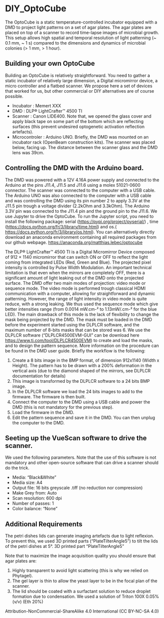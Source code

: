 # DIY_OptoCube
The OptoCube is a static temperature-controlled incubator equipped with a DMD to project light patterns on a set of agar plates. The agar plates are placed on top of a scanner to record time-lapse images of microbial growth. This setup allows high spatial and temporal resolution of light patterning (~ 0.1 mm, ~ 1 s) compared to the dimensions and dynamics of microbial colonies (> 1 mm, > 1 hour).

## Building your own OptoCube
Building an OptoCube is relatively straightforward. You need to gather a static incubator of relatively large dimension, a Digital micromirror device, a micro controller and a flatbed scanner. We propose here a set of devices that worked for us, but other commercial or DIY alternatives are of course possible.

-	Incubator : Memert XXX
-	DMD : DLP® LightCrafter™ 4500 TI
-	Scanner : Canon LIDE400. Note that, we opened the glass cover and apply black tape on some part of the bottom which are reflecting surfaces (this prevent undesired optogenetic activation reflection artefacts).
-	Microcontroler : Arduino UNO.
Briefly, the DMD was mounted on an incubator rack (OpenBeam construction kits). The scanner was placed below, facing up. The distance between the scanner glass and the DMD lens was 39cm. 

## Controlling the DMD with the Arduino board.
The DMD was powered with a 12V 4.16A power supply and connected to the Arduino at the pins J11.4, J11.5 and J11.6 using a molex 51021-0600 connector. The scanner was connected to the computer with a USB cable. The Arduino UNO was also connected to the computer with a USB cable and was controlling the DMD using its pin number 2 to apply 3.3V at the J11.5 pin trough a voltage divider (2.2kOhm and 3.3kOhm). The Arduino 3.3V pin was connected to the J11.4 pin and the ground pin to the J11.6. 
We use Jupyter to drive the OptoCube. To run the Jupyter script, you need to install the following package: serial (https://pypi.org/project/pyserial/) , time (https://docs.python.org/fr/3/library/time.html) and os.( https://docs.python.org/fr/3/library/os.html). You can alternatively directly download an anaconda environment containing all required packages from our github webpage.
https://anaconda.org/matthias.lebec/optocube

The DLP® LightCrafter™ 4500 TI is a Digital Micromirror Device composed of 912 × 1140 micromirror that can switch ON or OFF to reflect the light coming from integrated LEDs (Red, Green and Blue). The projected pixel intensity is controlled by Pulse Width Modulation. An important technical limitation is that even when the mirrors are completely OFF, there is a significant amount of light leaking out of the DMD onto the projected surface. The DMD offer two main modes of projection: video mode or sequence mode. The video mode is performed trough classical HDMI communication with a computer, allowing for straightforward and dynamic patterning. However, the range of light intensity in video mode is quite reduce, with a strong leaking. We thus used the sequence mode which give better intensities range (from 0.0014 mW.cm-² to 1.13mW/.cm-² for the blue LED). The main drawback of this mode is the lack of flexibility to change the mask being projected by the DMD. The mask must be loaded in the DMD before the experiment started using the DLPLCR software, and the maximum number of 8-bits masks that can be stored was 6. We use the DLPLCR software (“DLPLCR4500EVM-GUI” can be download here https://www.ti.com/tool/DLPLCR4500EVM) to create and load the masks, and to design the pattern sequence. More information on the procedure can be found in the DMD user guide. Briefly the workflow is the following:

1.	Create a 8 bits image in the BMP format, of dimension 912x1140 (Width x Height). The pattern has to be drawn with a 200% deformation in the vertical axis (due to the diamond shaped of the mirrors, see DLPLCR documentation for details)
2.	This image is transformed by the DLPLCR software to a 24 bits BMP image.
3.	In the DLPLCR software we load the 24 bits images to add to the firmware. The firmware is then built.
4.	Connect the computer to the DMD using a USB cable and power the DMD (this is not mandatory for the previous step).
5.	Load the firmware in the DMD.
6.	Edit the pattern sequence and save it in the DMD. You can then unplug the computer to the DMD.

## Seeting up the VueScan software to drive the scanner.
We used the following parameters. Note that the use of this software is not mandatory and other open-source software that can drive a scanner should do the trick. 
-	Media: “Black&White”
-	Media size: A4
-	Output file: 16 bits greyscale .tiff (no reduction nor compression)
-	Make Grey from: Auto
-	Scan resolution: 600 dpi
-	Number of passes: 1
-	Color balance: “None”

## Additional Requirements
The petri dishes lids can generate imaging artefacts due to light reflexion. To prevent this, we used 3D printed parts (“PlateTilterAngle5”) to tilt the lids of the petri dishes at 5°.
3D printed part “PlateTilterAngle5”

Note that to maximize the image acquisition quality you should ensure that agar plates are: 
1.	Highly transparent to avoid light scattering (this is why we relied on Phytagel).
2.	The gel layer is thin to allow the yeast layer to be in the focal plan of the scanner.
3.	The lid should be coated with a surfactant solution to reduce droplet formation due to condensation. We used a solution of Triton 100X 0.05% (v/v) (Eth 20%)



Attribution-NonCommercial-ShareAlike 4.0 International (CC BY-NC-SA 4.0)
